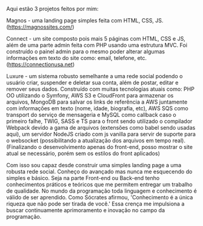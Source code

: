 Aqui estão 3 projetos feitos por mim:

Magnos - uma landing page simples feita com HTML, CSS, JS.
(https://magnossites.com/)

Connect - um site composto pois mais 5 páginas com HTML, CSS e JS, além de uma parte admin feita com PHP usando uma estrutura MVC. Foi construído o painel admin para o mesmo poder alterar algumas informações em texto do site como: email, telefone, etc.
(https://connectionusa.net)

Luxure - um sistema robusto semelhante a uma rede social podendo o usuário criar, suspender e deletar sua conta, além de postar, editar e remover seus dados. Construído com muitas tecnologias atuais como: PHP OO utilizando o Symfony, AWS S3 e CloudFront para armazenar os arquivos, MongoDB para salvar os links de referência a AWS juntamente com informações em texto (nome, idade, biografia, etc), AWS SQS como transport do serviço de mensageria e MySQL como callback caso o primeiro falhe, TWIG, SASS e TS para o front sendo utilizado o compilador Webpack devido a gama de arquivos (extensões como babel sendo usadas aqui), um servidor NodeJS criado com js vanilla para servir de suporte para o websocket (possibilitando a atualização dos arquivos em tempo real).
(Finalizando o desenvolvimento apenas do front-end, posso mostrar o site atual se necessário, porém sem os estilos do front aplicados)

Com isso sou capaz desde construir uma simples landing page a uma robusta rede social. Conheço do avançado mas nunca me esquecendo do simples e básico. Seja na parte Front-end ou Back-end tenho conhecimentos práticos e teóricos que me permitem entregar um trabalho de qualidade. No mundo da programação toda linguagem e conhecimento é válido de ser aprendido.
Como Sócrates afirmou, 'Conhecimento é a única riqueza que não pode ser tirada de você.' Essa crença me impulsiona a buscar continuamente aprimoramento e inovação no campo da programação.
